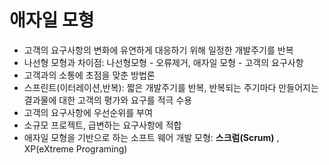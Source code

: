 # 애자일 모형
* 고객의 요구사항의 변화에 유연하게 대응하기 위해 일정한 개발주기를 반복
* 나선형 모형과 차이점: 나선형모형 - 오류제거, 애자일 모형 - 고객의 요구사항
* 고객과의 소통에 초점을 맞춘 방법론
* 스프린트(이터레이션,반복): 짧은 개발주기를 반복, 반복되는 주기마다 만들어지는 결과물에 대한 고객의 평가와 요구를 적극 수용
* 고객의 요구사항에 우선순위를 부여
* 소규모 프로젝트, 급변하는 요구사항에 적합
* 애자일 모형을 기반으로 하는 소프트 웨어 개발 모형: __스크럼(Scrum)__ , XP(eXtreme Programing)